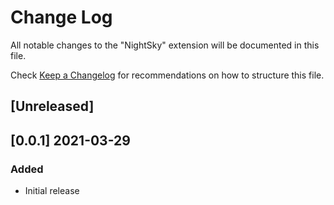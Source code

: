 # Change Log

All notable changes to the "NightSky" extension will be documented in this file.

Check [Keep a Changelog](http://keepachangelog.com/) for recommendations on how to structure this file.

## [Unreleased]

## [0.0.1] 2021-03-29
### Added
- Initial release